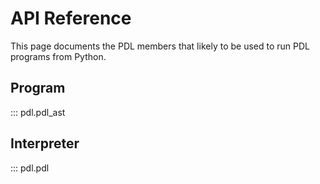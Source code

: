 # API Reference

This page documents the PDL members that likely to be used to run PDL programs from Python.

## Program
::: pdl.pdl_ast

## Interpreter
::: pdl.pdl

<!-- 
::: pdl.pdl_interpreter

::: pdl.pdl_interpreter.InterpreterState
    options:
        show_if_no_docstring: true

::: pdl.pdl_interpreter.empty_scope
    options:
        show_if_no_docstring: true

::: pdl.pdl_interpreter.process_prog
    options:
        show_if_no_docstring: true -->
